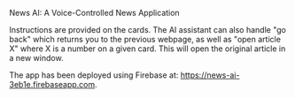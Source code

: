 News AI: A Voice-Controlled News Application

Instructions are provided on the cards. The AI assistant can also handle "go back" which returns you to the previous webpage, as well as "open article X" where X is a number on a given card. This will open the original article in a new window.

The app has been deployed using Firebase at: https://news-ai-3eb1e.firebaseapp.com. 
